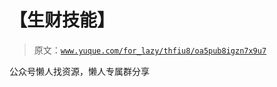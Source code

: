 # 【生财技能】

> 原文：[`www.yuque.com/for_lazy/thfiu8/oa5pub8igzn7x9u7`](https://www.yuque.com/for_lazy/thfiu8/oa5pub8igzn7x9u7)



公众号懒人找资源，懒人专属群分享